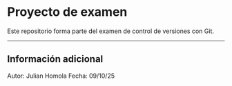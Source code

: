 # Proyecto de examen
Este repositorio forma parte del examen de control de versiones con Git.

---
## Información adicional
Autor: Julian Homola
Fecha: 09/10/25
